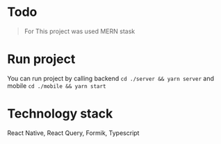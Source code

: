 # Todo

> For This project was used MERN stask

# Run project

You can run project by calling backend `cd ./server && yarn server` and mobile `cd ./mobile && yarn start`

# Technology stack

React Native, React Query, Formik, Typescript
